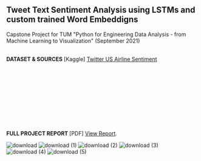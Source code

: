 ## Tweet Text Sentiment Analysis using LSTMs and custom trained Word Embeddigns

Capstone Project for TUM "Python for Engineering Data Analysis - from Machine Learning to Visualization" (September 2021)
<br/>
<br/>


**DATASET & SOURCES**
[Kaggle] [Twitter US Airline Sentiment](https://www.kaggle.com/crowdflower/twitter-airline-sentiment?select=Tweets.csv)


 <object data="http://yoursite.com/the.pdf" type="application/pdf" width="700px" height="700px">
    <embed src="http://yoursite.com/the.pdf">
        <p><strong>FULL PROJECT REPORT </strong>[PDF] <a href="https://github.com/stefanrmmr/twitter_sentiment_lstm/blob/master/ProjectReport_TwitterLSTM_BruengerRummer_2021.pdf">View Report</a>.</p>
    </embed>
</object>

![download](https://user-images.githubusercontent.com/82606558/180477824-7ed13311-f9c1-46ae-af7a-9f391997aecc.png)
![download (1)](https://user-images.githubusercontent.com/82606558/180477917-1a305a9b-45b5-4d11-bbbd-d245278fa7d4.png)
![download (2)](https://user-images.githubusercontent.com/82606558/180477930-f2c99323-00c7-47b1-842a-f663f5fe3274.png)
![download (3)](https://user-images.githubusercontent.com/82606558/180477936-a85a46bf-feba-4be4-802e-f261d47acfd3.png)
![download (4)](https://user-images.githubusercontent.com/82606558/180477949-b81a957e-3b8c-42d6-87da-618c9cc47f15.png)
![download (5)](https://user-images.githubusercontent.com/82606558/180477954-d6bceee3-b308-4c85-88ac-0b78370be1d9.png)

